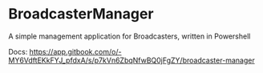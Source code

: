 # BroadcasterManager

A simple management application for Broadcasters, written in Powershell

Docs: https://app.gitbook.com/o/-MY6VdftEKkFYJ_pfdxA/s/p7kVn6ZbqNfwBQ0jFgZY/broadcaster-manager
